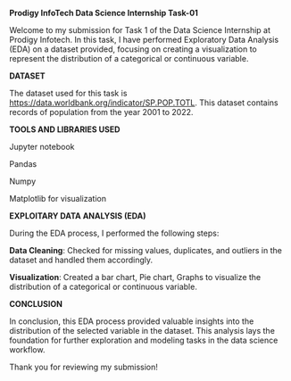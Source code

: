 **Prodigy InfoTech Data Science Internship Task-01**

Welcome to my submission for Task 1 of the Data Science Internship at Prodigy Infotech. In this task, I have performed Exploratory Data Analysis (EDA) on a dataset provided, focusing on creating a visualization to represent the distribution of a categorical or continuous variable.

**DATASET**

The dataset used for this task is https://data.worldbank.org/indicator/SP.POP.TOTL. This dataset contains records of population from the year 2001 to 2022.

**TOOLS AND LIBRARIES USED**

Jupyter notebook

Pandas

Numpy

Matplotlib for visualization


**EXPLOITARY DATA ANALYSIS (EDA)**

During the EDA process, I performed the following steps:

**Data Cleaning**: Checked for missing values, duplicates, and outliers in the dataset and handled them accordingly.

**Visualization**: Created a bar chart, Pie chart, Graphs to visualize the distribution of a categorical or continuous variable.

**CONCLUSION**

In conclusion, this EDA process provided valuable insights into the distribution of the selected variable in the dataset. This analysis lays the foundation for further exploration and modeling tasks in the data science workflow.

Thank you for reviewing my submission!
